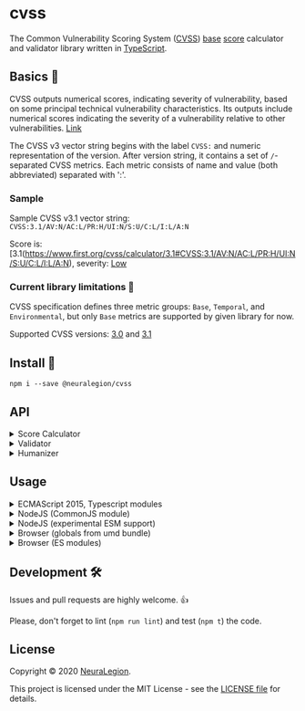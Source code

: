 # cvss

The Common Vulnerability Scoring System ([CVSS](https://www.first.org/cvss/)) [base](https://www.first.org/cvss/specification-document#Base-Metrics) [score](https://www.first.org/cvss/specification-document#1-2-Scoring) calculator and validator library written in [TypeScript](https://www.typescriptlang.org/).

## Basics 🧾

CVSS outputs numerical scores, indicating severity of vulnerability, based on some principal technical vulnerability characteristics.
Its outputs include numerical scores indicating the severity of a vulnerability relative to other vulnerabilities. [Link](https://www.first.org/cvss/v3.1/specification-document#Introduction)

The CVSS v3 vector string begins with the label `CVSS:` and numeric representation of the version.
After version string, it contains a set of `/`-separated CVSS metrics.
Each metric consists of name and value (both abbreviated) separated with ':'.

### Sample

Sample CVSS v3.1 vector string: `CVSS:3.1/AV:N/AC:L/PR:H/UI:N/S:U/C:L/I:L/A:N`

Score is: [3.1(https://www.first.org/cvss/calculator/3.1#CVSS:3.1/AV:N/AC:L/PR:H/UI:N/S:U/C:L/I:L/A:N), severity: [Low](https://www.first.org/cvss/calculator/3.1#CVSS:3.1/AV:N/AC:L/PR:H/UI:N/S:U/C:L/I:L/A:N)

### Current library limitations 🚧

CVSS specification defines three metric groups: `Base`, `Temporal`, and `Environmental`, but only `Base` metrics are supported by given library for now.

Supported CVSS versions: [3.0](https://www.first.org/cvss/v3-0/) and [3.1](https://www.first.org/cvss/v3-1/)

## Install 🚀

`npm i --save @neuralegion/cvss`

## API

<details>
<summary>Score Calculator</summary>

`calculateBaseScore(cvssString): number`

Calculates [Base Score](https://www.first.org/cvss/v3.1/specification-document#7-1-Base-Metrics-Equations),
which depends on sub-formulas for Impact Sub-Score (ISS), Impact, and Exploitability,

`calculateIss(metricsMap): number`

Calculates [Impact Sub-Score (ISS)](https://www.first.org/cvss/v3.1/specification-document#7-1-Base-Metrics-Equations)

`calculateImpact(metricsMap, iss): number`

Calculates [Impact](https://www.first.org/cvss/v3.1/specification-document#7-1-Base-Metrics-Equations)

`calculateExploitability(metricsMap): number`

Calculates [Exploitability](https://www.first.org/cvss/v3.1/specification-document#7-1-Base-Metrics-Equations)

</details>

<details>
<summary>Validator</summary>

`validate(cvssString): void`

Throws an Error if given CVSS string is either invalid or unsupported.

Error contains verbose message with error details. Sample error messages:

- CVSS vector must start with "CVSS:"
- Invalid CVSS string. Example: CVSS:3.0/AV:A/AC:H/PR:H/UI:R/S:U/C:N/I:N/A:L
- Unsupported CVSS version: 2.0. Only 3.0 and 3.1 are supported
- Duplicated metric: "AC:L"
- Missing mandatory CVSS base metric C (Confidentiality)
- Unknown CVSS metric "X". Allowed metrics: AV, AC, PR, UI, S, C, I, A
- Invalid value for CVSS metric PR (Privileges Required): Y. Allowed values: N (None), L (Low), H (High)
</details>

<details>
<summary>Humanizer</summary>

`humanizeBaseMetric(metric)`

Return un-abbreviated metric name: e.g. 'Confidentiality' for input 'C'

`humanizeBaseMetricValue(value, metric)`

Return un-abbreviated metric value: e.g. 'Network' for input ('AV', 'N')

</details>

## Usage

<details>
<summary>ECMAScript 2015, Typescript modules</summary>

```
import { calculateBaseScore } from '@neuralegion/cvss';

console.log('score: ', calculateBaseScore('CVSS:3.1/AV:N/AC:L/PR:N/UI:N/S:C/C:H/I:N/A:N'));
```

</details>

<details>
<summary>NodeJS (CommonJS module)</summary>

```
const cvss = require('@neuralegion/cvss');

console.log(cvss.calculateBaseScore('CVSS:3.1/AV:N/AC:L/PR:N/UI:N/S:C/C:H/I:N/A:N'));
```

</details>

<details>

<summary>NodeJS (experimental ESM support)</summary>

`usage.mjs` file:

```
import cvss from '@neuralegion/cvss';

console.log(cvss.calculateBaseScore('CVSS:3.1/AV:N/AC:L/PR:N/UI:N/S:C/C:H/I:N/A:N'));
```

Running: `node --experimental-modules ./usage.mjs`

</details>

<details>
<summary>Browser (globals from umd bundle)</summary>

```
<script src="./node_modules/@neuralegion/cvss/dist/bundle.umd.js"></script>
<script>
  alert(`Score: ${cvss.calculateBaseScore('CVSS:3.1/AV:N/AC:L/PR:N/UI:N/S:C/C:H/I:N/A:N')}`);
</script>
```

</details>

<details>
<summary>Browser (ES modules)</summary>

```
<script type="module">
  import { calculateBaseScore } from './node_modules/@neuralegion/cvss/dist/bundle.es.js';
  alert(`Score: ${calculateBaseScore('CVSS:3.1/AV:N/AC:L/PR:N/UI:N/S:C/C:H/I:N/A:N')}`);
</script>
```

</details>

## Development 🛠

Issues and pull requests are highly welcome. 👍

Please, don't forget to lint (`npm run lint`) and test (`npm t`) the code.

## License

Copyright © 2020 [NeuraLegion](https://github.com/NeuraLegion).

This project is licensed under the MIT License - see the [LICENSE file](LICENSE) for details.
